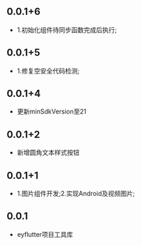 ## 0.0.1+6
* 1.初始化组件待同步函数完成后执行;

## 0.0.1+5
* 1.修复空安全代码检测;

## 0.0.1+4
* 更新minSdkVersion至21

## 0.0.1+2
* 新增圆角文本样式按钮

## 0.0.1+1
* 1.图片组件开发;2.实现Android及视频图片;

## 0.0.1
* eyflutter项目工具库
